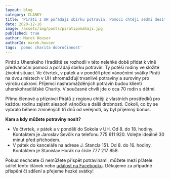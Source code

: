 ```yaml
---
layout: blog
category: CLANKY
title: 'Piráti z UH pořádají sbírku potravin. Pomoci chtěji sedmi desítkám chudých rodin'
date: 2020-12-16
image: /assets/img/posts/piratipomahaji.jpg
published: true
author: Marek Houser
authorId: marek.houser
tags: 'pomoc charita dobročinnost'
---
```


Piráti z Uherského Hradiště se rozhodli v této nelehké době přidat k vlně předvánoční pomoci a pořádají sbírku potravin. Ty potěší rodiny ve složité životní situaci. Ve čtvrtek, v pátek a v pondělí před vánočními svátky Piráti na dvou místech v UH shromažďují trvanlivé potraviny a suroviny pro výrobu cukroví. Příjemci nashromážděných potravin budou klienti uherskohradišťské Charity. V současné chvíli jde o cca 70 rodin s dětmi.

Přímo členové a příznivci Pirátů z regionu chtějí z vlastních prostředků pro každou rodinu zajistit alespoň vánočku a další drobnosti. Cokoli, co by se vybralo během zmíněných tří dnů od veřejnoti, by byl příjemný bonus.

**Kam a kdy můžete potraviny nosit?**

- Ve čtvrtek, v pátek a v pondělí do Sokola v UH. Od 8. do 18. hodiny. Kontaktem je Jaroslav Ševčík na telefonu 775 611 920. Volejte ideálně 30 minut před příchodem.
- V pátek do kanceláře na adrese J. Stancla 151. Od 8. do 16. hodiny. Kontaktem je Stanislav Horák na čísle 777 217 858.

Pokud nechcete či nemůžete přispět potravinami, můžete mezi přátele sdílet tento článek nebo <a href="ttps://www.facebook.com/events/494842808146836/" target="_blank">událost na Facebooku</a>. Děkujeme za případné přispění či sdílení a přejeme hezké svátky!
